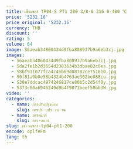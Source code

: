 ```yaml
---
title: เซ็นเซอร์ TP04-S PT1 200 3/8-6 316 0-400 ℃
price: '5232.16'
price_original: '5232.16'
currency: THB
discount: ''
rating: 5
volume: 64
image: S6aeab34860434d9fba808937b9a6eb3cj.jpg
images:
  - S6aeab34860434d9fba808937b9a6eb3cj.jpg
  - Sda2fe1b2d3654d2383634b3dbae82c0es.jpg
  - S8bf911077fca4c45b69d08702ce751610.jpg
  - S0f81a9b0e58b4324b4763ae302be088cu.jpg
  - S38e7ddcac4974246817ce80b5c2d54f0y.jpg
  - S373c80a6946249d9b4f9071beef50bb3W.jpg
video: ''
categories:
  - name: การปรับปรุงบ้าน
    slug: การปร-บปร-งบ-าน
  - name: ฮาร์ดแวร์
    slug: ฮาร-ดแวร
slug: เซ-นเซอร-tp04-pt1-200
encode: oplfeFm
lang: th
---
```

  